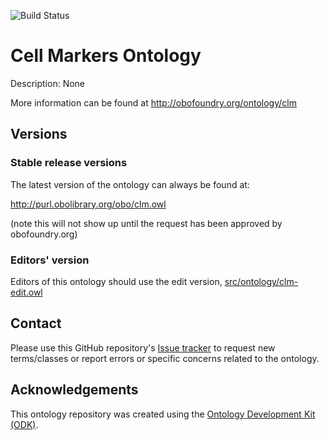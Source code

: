 
![Build Status](https://github.com/Cellular-Semantics/CellMark/actions/workflows/qc.yml/badge.svg)
# Cell Markers Ontology

Description: None

More information can be found at http://obofoundry.org/ontology/clm

## Versions

### Stable release versions

The latest version of the ontology can always be found at:

http://purl.obolibrary.org/obo/clm.owl

(note this will not show up until the request has been approved by obofoundry.org)

### Editors' version

Editors of this ontology should use the edit version, [src/ontology/clm-edit.owl](src/ontology/clm-edit.owl)

## Contact

Please use this GitHub repository's [Issue tracker](https://github.com/Cellular-Semantics/CellMark/issues) to request new terms/classes or report errors or specific concerns related to the ontology.

## Acknowledgements

This ontology repository was created using the [Ontology Development Kit (ODK)](https://github.com/INCATools/ontology-development-kit).